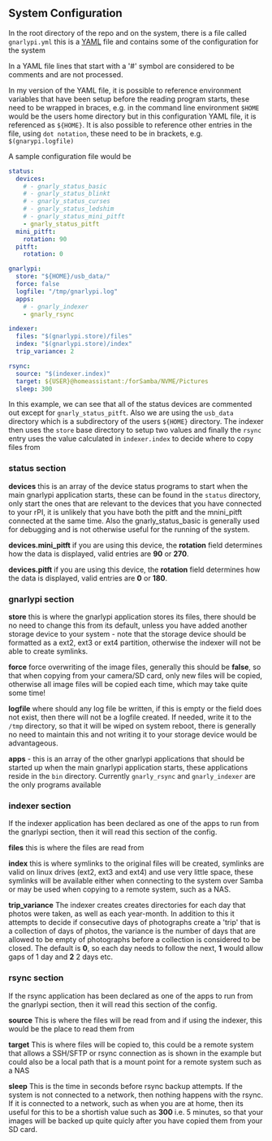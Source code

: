 ## System Configuration

In the root directory of the repo and on the system, there is a file called `gnarlypi.yml` this is a [YAML](https://en.wikipedia.org/wiki/YAML) file and contains some of the configuration for the system

In a YAML file lines that start with a '#' symbol are considered to be comments and are not processed.

In my version of the YAML file, it is possible to reference environment variables that have been setup before the reading program starts, these need to be wrapped in braces, e.g. in the command line environment `$HOME` would be the users home directory but in this configuration YAML file, it is referenced as `${HOME}`.
It is also possible to reference other entries in the file, using `dot notation`, these need to be in brackets, e.g. `$(gnarypi.logfile)`

A sample configuration file would be
```yaml
status:
  devices:
    # - gnarly_status_basic
    # - gnarly_status_blinkt
    # - gnarly_status_curses
    # - gnarly_status_ledshim
    # - gnarly_status_mini_pitft
    - gnarly_status_pitft
  mini_pitft:
    rotation: 90
  pitft:
    rotation: 0

gnarlypi:
  store: "${HOME}/usb_data/"
  force: false
  logfile: "/tmp/gnarlypi.log"
  apps:
    # - gnarly_indexer
    - gnarly_rsync

indexer:
  files: "$(gnarlypi.store)/files"
  index: "$(gnarlypi.store)/index"
  trip_variance: 2

rsync:
  source: "$(indexer.index)"
  target: ${USER}@homeassistant:/forSamba/NVME/Pictures
  sleep: 300
```

In this example, we can see that all of the status devices are commented out except for `gnarly_status_pitft`. Also we are using the `usb_data` directory which is a subdirectory of the users `${HOME}` directory. The indexer then uses the `store` base directory to setup two values and finally the `rsync` entry uses the value calculated in `indexer.index` to decide where to copy files from

### status section

**devices** this is an array of the device status programs to start when the main gnarlypi application starts, these can be found in the `status` directory, only start the ones that are relevant to the devices that you have connected to your rPI, it is unlikely that you have both the pitft and the mnini_pitft connected at the same time. Also the gnarly_status_basic is generally used for debugging and is not otherwise useful for the running of the system.

**devices.mini_pitft** if you are using this device, the **rotation** field determines how the data is displayed, valid entries are **90** or **270**.

**devices.pitft** if you are using this device, the **rotation** field determines how the data is displayed, valid entries are **0** or **180**.

### gnarlypi section

**store** this is where the gnarlypi application stores its files, there should be no need to change this from its default, unless you have added another storage device to your system - note that the storage device should be formatted as a ext2, ext3 or ext4 partition, otherwise the indexer will not be able to create symlinks.

**force** force overwriting of the image files, generally this should be **false**, so that when copying from your camera/SD card, only new files will be copied, otherwise all image files will be copied each time, which may take quite some time!

**logfile** where should any log file be written, if this is empty or the field does not exist, then there will not be a logfile created. If needed, write it to the `/tmp` directory, so that it will be wiped on system reboot, there is generally no need to maintain this and not writing it to your storage device would be advantageous.

**apps** - this is an array of the other gnarlypi applications that should be started up when the main gnarlypi application starts, these applications reside in the `bin` directory. Currently `gnarly_rsync` and `gnarly_indexer` are the only programs available

### indexer section

If the indexer application has been declared as one of the apps to run from the gnarlypi section, then it will read this section of the config.

**files** this is where the files are read from

**index** this is where symlinks to the original files will be created, symlinks are valid on linux drives (ext2, ext3 and ext4) and use very little space, these symlinks will be available either when connecting to the system over Samba or may be used when copying to a remote system, such as a NAS.

**trip_variance** The indexer creates creates directories for each day that photos were taken, as well as each year-month. In addition to this it attempts to decide if consecutive days of photographs create a 'trip' that is a collection of days of photos, the variance is the number of days that are allowed to be empty of photographs before a collection is considered to be closed. The default is **0**, so each day needs to follow the next, **1** would allow gaps of 1 day and **2** 2 days etc. 

### rsync section

If the rsync application has been declared as one of the apps to run from the gnarlypi section, then it will read this section of the config.

**source** This is where the files will be read from and if using the indexer, this would be the place to read them from

**target** This is where files will be copied to, this could be a remote system that allows a SSH/SFTP or rsync connection as is shown in the example but could also be a local path that is a mount point for a remote system such as a NAS

**sleep** This is the time in seconds before rsync backup attempts. If the system is not connected to a network, then nothing happens with the rsync. If it is connected to a network, such as when you are at home, then its useful for this to be a shortish value such as **300** i.e. 5 minutes, so that your images will be backed up quite quicly after you have copied them from your SD card.


